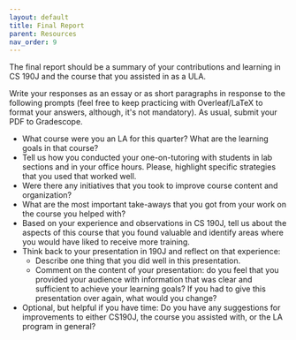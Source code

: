 ```yaml
---
layout: default
title: Final Report
parent: Resources
nav_order: 9
---
```


The final report should be a summary of your contributions and learning in CS 190J and the course that you assisted in as a ULA.

Write your responses as an essay or as short paragraphs in response to the following prompts (feel free to keep practicing with Overleaf/LaTeX to format your answers, although, it's not mandatory). As usual, submit your PDF to Gradescope.

* What course were you an LA for this quarter? What are the learning goals in that course?
* Tell us how you conducted your one-on-tutoring with students in lab sections and in your office hours. Please, highlight specific strategies that you used that worked well. 
* Were there any initiatives that you took to improve course content and organization?
* What are the most important take-aways that you got from your work on the course you helped with?
* Based on your experience and observations in CS 190J, tell us about the aspects of this course that you found valuable and identify areas where you would have liked to receive more training.
* Think back to your presentation in 190J and reflect on that experience:
  * Describe one thing that you did well in this presentation.
  * Comment on the content of your presentation: do you feel that you provided your audience with information that was clear and sufficient to achieve your learning goals? If you had to give this presentation over again, what would you change?
* Optional, but helpful if you have time: Do you have any suggestions for improvements to either CS190J, the course you assisted with, or the LA program in general?

